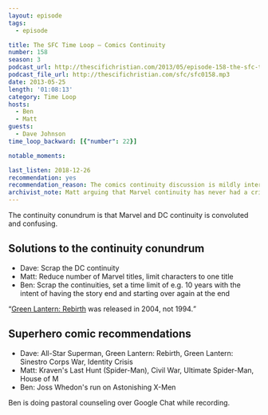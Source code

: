 ```yaml
---
layout: episode
tags:
  - episode

title: The SFC Time Loop – Comics Continuity
number: 158
season: 3
podcast_url: http://thescifichristian.com/2013/05/episode-158-the-sfc-time-loop-comics-continuity/
podcast_file_url: http://thescifichristian.com/sfc/sfc0158.mp3
date: 2013-05-25
length: '01:08:13'
category: Time Loop
hosts:
  - Ben
  - Matt
guests:
  - Dave Johnson
time_loop_backward: [{"number": 22}]

notable_moments:

last_listen: 2018-12-26
recommendation: yes
recommendation_reason: The comics continuity discussion is mildly interesting, but there are some great moments including Ben's idea for fixing continuity and the post-end music singalong.
archivist_note: Matt arguing that Marvel continuity has never had a crisis is a semantics game. For example, <a href="https://en.m.wikipedia.org/wiki/Heroes_Reborn_(comics)">Heroes Reborn</a> is totally a crisis, even though it was branded as a "rebirth"
---
```

The continuity conundrum is that Marvel and DC continuity is convoluted and confusing.

## Solutions to the continuity conundrum
- Dave: Scrap the DC continuity
- Matt: Reduce number of Marvel titles, limit characters to one title
- Ben: Scrap the continuities, set a time limit of e.g. 10 years with the intent of having the story end and starting over again at the end

<q class="archivist"><a href="https://en.m.wikipedia.org/wiki/Green_Lantern:_Rebirth"  class="link-obvious">Green Lantern: Rebirth</a> was released in 2004, not 1994.</q>

## Superhero comic recommendations
- Dave: All-Star Superman, Green Lantern: Rebirth, Green Lantern: Sinestro Corps War, Identity Crisis
- Matt: Kraven's Last Hunt (Spider-Man), Civil War, Ultimate Spider-Man, House of M
- Ben: Joss Whedon's run on Astonishing X-Men

Ben is doing pastoral counseling over Google Chat while recording.